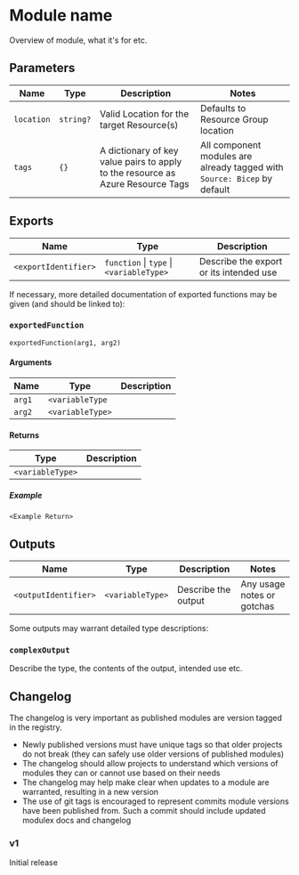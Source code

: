 # Module name

Overview of module, what it's for etc.

## Parameters

Name | Type | Description | Notes
-|-|-|-
`location` | `string?` | Valid Location for the target Resource(s) | Defaults to Resource Group location
`tags` | `{}` | A dictionary of key value pairs to apply to the resource as Azure Resource Tags | All component modules are already tagged with `Source: Bicep` by default

## Exports

Name | Type | Description
-|-|-
`<exportIdentifier>` | `function` \| `type` \| `<variableType>` | Describe the export or its intended use

If necessary, more detailed documentation of exported functions may be given (and should be linked to):

### `exportedFunction`

```bicep
exportedFunction(arg1, arg2)
```

#### Arguments
Name | Type | Description
-|-|-
`arg1` | `<variableType` | 
`arg2` | `<variableType>` |

#### Returns
Type | Description
-|-
`<variableType>` | 

##### Example

```bicep
<Example Return>
```

## Outputs

Name | Type | Description | Notes
-|-|-|-
`<outputIdentifier>` | `<variableType>` | Describe the output | Any usage notes or gotchas

Some outputs may warrant detailed type descriptions:

### `complexOutput`

Describe the type, the contents of the output, intended use etc.

## Changelog

The changelog is very important as published modules are version tagged in the registry.

- Newly published versions must have unique tags so that older projects do not break (they can safely use older versions of published modules)
- The changelog should allow projects to understand which versions of modules they can or cannot use based on their needs
- The changelog may help make clear when updates to a module are warranted, resulting in a new version
- The use of git tags is encouraged to represent commits module versions have been published from. Such a commit should include updated modulex docs and changelog 

### v1
Initial release